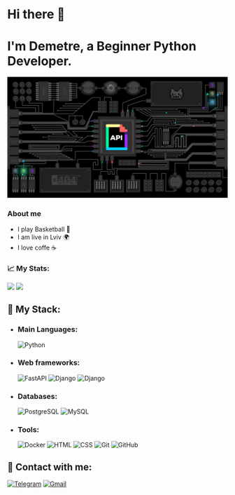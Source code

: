 
# Hi there 👋

# I'm Demetre, a Beginner Python Developer.

![Header](https://github.com/Demetre981/Demetre981/blob/main/assets/api.gif)

### About me
  - I play Basketball 🏀
  - I am live in Lviv 🌍
  - I love coffe ☕

### 📈 My Stats:
<p> 
  <img height="150em" src="https://github-readme-stats.vercel.app/api?username=Demetre981&show_icons=true&title_color=fff&icon_color=79ff97&text_color=9f9f9f&bg_color=151515"/>
  <img height="150em" src="https://github-readme-stats.vercel.app/api/top-langs/?username=Demetre981&layout=compact&langs_count=8show_icons=true&title_color=fff&icon_color=79ff97&text_color=9f9f9f&bg_color=151515"/> 
</p>

## 🚀 My Stack:

- ### Main Languages:
  ![Python](https://img.shields.io/badge/-Python-0D0D0D?style=flat-square&logo=Python)
  

- ### Web frameworks:
  ![FastAPI](https://img.shields.io/badge/-FastAPI-0D0D0D?style=flat-square&logo=FastAPI)
  ![Django](https://img.shields.io/badge/-Django-0D0D0D?style=flat-square&logo=Django)
  ![Django](https://img.shields.io/badge/-DRF-0D0D0D?style=flat-square&logo=Django)

- ### Databases:
  ![PostgreSQL](https://img.shields.io/badge/-PostgreSQL-0D0D0D?style=flat-square&logo=Postgresql)
  ![MySQL](https://img.shields.io/badge/-MySQL-0D0D0D?style=flat-square&logo=Mysql)


- ### Tools:
  ![Docker](https://img.shields.io/badge/-Docker-0D0D0D?style=flat-square&logo=docker&logoColor=white)
  ![HTML](https://img.shields.io/badge/-HTML-0D0D0D?style=flat-square&logo=html5)
  ![CSS](https://img.shields.io/badge/-CSS-0D0D0D?style=flat-square&logo=css3)
  ![Git](https://img.shields.io/badge/-Git-0D0D0D?style=flat-square&logo=git)
  ![GitHub](https://img.shields.io/badge/-GitHub-0D0D0D?style=flat-square&logo=github)


## 🎉 Contact with me:
[![Telegram](https://img.shields.io/badge/-Telegram-0D0D0D?style=flat-square&logo=Telegram)](https://t.me/demetre98)
[![Gmail](https://img.shields.io/badge/-Gmail-0D0D0D?style=flat-square&logo=Gmail)](mailto:catus2900@gmail.com)
